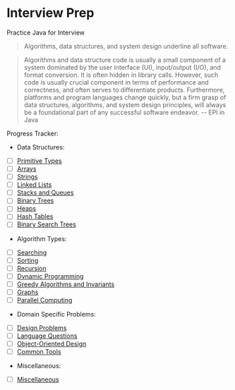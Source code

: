 # Interview Prep
Practice Java for Interview

> Algorithms, data structures, and system design underline all software.
  
> Algorithms and data structure code is usually a small component of a 
  system dominated by the user interface (UI), input/output (I/O), and format conversion.
  It is often hidden in library calls. However, such code is usually crucial component in
  terms of performance and correctness, and often serves to differentiate products. 
  Furthermore, platforms and program languages change quickly, but a firm grasp of 
  data structures, algorithms, and system design principles, will always be a foundational
  part of any successful software endeavor. 
                                                    -- EPI in Java

Progress Tracker:

- Data Structures:
- [ ] [Primitive Types](Data_Structures/Primitive_Types/README.md)
- [ ] [Arrays](Data_Structures/Arrays/README.md)
- [ ] [Strings](Data_Structures/Strings/README.md)
- [ ] [Linked Lists](Data_Structures/Lists/README.md)
- [ ] [Stacks and Queues](Data_Structures/Stacks_Queues/README.md)
- [ ] [Binary Trees](Data_Structures/Binary_Trees/README.md)
- [ ] [Heaps](Data_Structures/Heaps/README.md)
- [ ] [Hash Tables](Data_Structures/Hash_Tables/README.md)
- [ ] [Binary Search Trees](Data_Structures/Binary_Search_Trees/README.md)
- Algorithm Types:
- [ ] [Searching](Algorithm_Types/Searching/README.md)
- [ ] [Sorting](Algorithm_Types/Sorting/README.md)
- [ ] [Recursion](Algorithm_Types/Recursion/README.md)
- [ ] [Dynamic Programming](Algorithm_Types/Dynamic_Programming/README.md)
- [ ] [Greedy Algorithms and Invariants](Algorithm_Types/Greedy_and_Invariants/README.md)
- [ ] [Graphs](Algorithm_Types/Graphs/README.md/)
- [ ] [Parallel Computing](Algorithm_Types/Parallel_Computing/README.md)
- Domain Specific Problems:
- [ ] [Design Problems](Domain_Specific_Problems/Design_Problems/README.md)
- [ ] [Language Questions](Domain_Specific_Problems/Language_Questions/README.md)
- [ ] [Object-Oriented Design](Domain_Specific_Problems/Object_Oriented_Design/README.md)
- [ ] [Common Tools](Domain_Specific_Problems/Common_Tools/README.md)
- Miscellaneous:
- [ ] [Miscellaneous](Miscellaneous/README.md)


